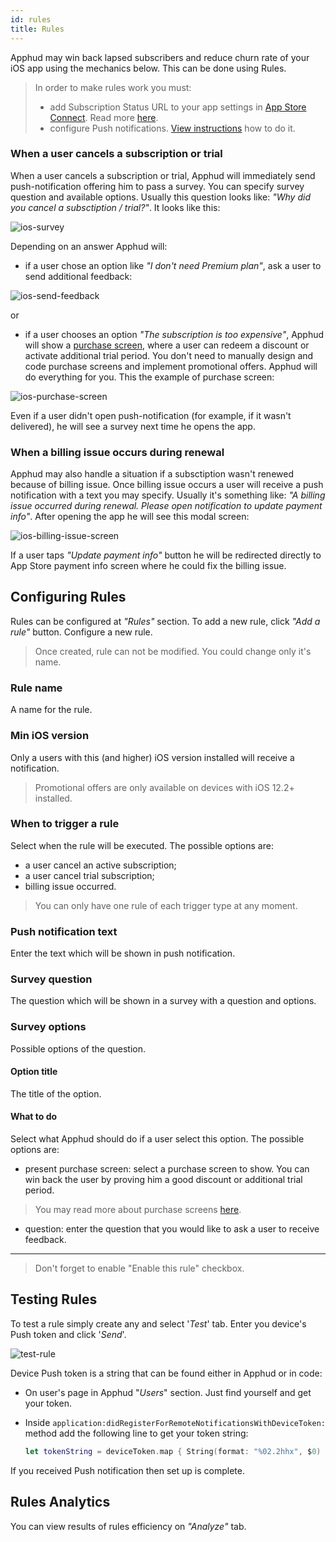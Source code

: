 ```yaml
---
id: rules
title: Rules
---
```

Apphud may win back lapsed subscribers and reduce churn rate of your iOS app using the mechanics below. This can be done using Rules.

> In order to make rules work you must:
>
> - add Subscription Status URL to your app settings in <a href="https://appstoreconnect.apple.com/" target="_blank">App Store Connect</a>. Read more [here](creating-app.md#app-store-shared-secret).
> - configure Push notifications. [View instructions](push.md) how to do it.
>

### When a user cancels a subscription or trial

When a user cancels a subscription or trial, Apphud will immediately send push-notification offering him to pass a survey. You can specify survey question and available options. Usually this question looks like: *"Why did you cancel a subsctiption / trial?"*. It looks like this:

![ios-survey](assets/ios-survey.png)

Depending on an answer Apphud will:

* if a user chose an option like *"I don't need Premium plan"*, ask a user to send additional feedback:

![ios-send-feedback](assets/ios-send-feedback.png)

or

* if a user chooses an option *"The subscription is too expensive"*, Apphud will show a [purchase screen](purchase-screens.md), where a user can redeem a discount or activate additional trial period. You don't need to manually design and code purchase screens and implement promotional offers. Apphud will do everything for you. This the example of purchase screen:

![ios-purchase-screen](assets/ios-purchase-screen.png)

Even if a user didn't open push-notification (for example, if it wasn't delivered), he will see a survey next time he opens the app.

### When a billing issue occurs during renewal

Apphud may also handle a situation if a subsctiption wasn't renewed because of billing issue. Once billing issue occurs a user will receive a push notification with a text you may specify. Usually it's something like: *"A billing issue occurred during renewal. Please open notification to update payment info"*. After opening the app he will see this modal screen:

![ios-billing-issue-screen](assets/ios-billing-issue-screen.png)

If a user taps *"Update payment info"* button he will be redirected directly to App Store payment info screen where he could fix the billing issue.

## Configuring Rules

Rules can be configured at *"Rules"* section. To add a new rule, click *"Add a rule"* button. Configure a new rule.

> Once created, rule can not be modified. You could change only it's name.

### Rule name

A name for the rule.

### Min iOS version

Only a users with this (and higher) iOS version installed will receive a notification.

> Promotional offers are only available on devices with iOS 12.2+ installed.

### When to trigger a rule

Select when the rule will be executed. The possible options are:

* a user cancel an active subscription;
* a user cancel trial subscription;
* billing issue occurred.

> You can only have one rule of each trigger type at any moment.

### Push notification text

Enter the text which will be shown in push notification.

### Survey question

The question which will be shown in a survey with a question and options.

### Survey options

Possible options of the question.

#### Option title

 The title of the option.

#### What to do

Select what Apphud should do if a user select this option. The possible options are:

* present purchase screen: select a purchase screen to show. You can win back the user by proving him a good discount or additional trial period.

> You may read more about purchase screens [here](purchase-screens.md).

* question: enter the question that you would like to ask a user to receive feedback.

------

> Don't forget to enable "Enable this rule" checkbox.

## Testing Rules

To test a rule simply create any and select '*Test*' tab. Enter you device's Push token and click '*Send*'.

![test-rule](assets/test-rule.png)

Device Push token is a string that can be found either in Apphud or in code:

- On user's page in Apphud "*Users*" section. Just find yourself and get your token. 

- Inside `application:didRegisterForRemoteNotificationsWithDeviceToken:` method add the following line to get your token string: 

  ```swift
  let tokenString = deviceToken.map { String(format: "%02.2hhx", $0) }.joined()
  ```


If you received Push notification then set up is complete.

## Rules Analytics

You can view results of rules efficiency on *"Analyze"* tab.

